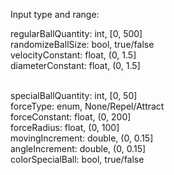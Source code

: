 Input type and range: <br>

regularBallQuantity: int, [0, 500] <br>
randomizeBallSize: bool, true/false <br>
velocityConstant: float, (0, 1.5] <br>
diameterConstant: float, (0, 1.5] <br><br>

specialBallQuantity: int, [0, 50] <br>
forceType: enum, None/Repel/Attract <br>
forceConstant: float, (0, 200] <br>
forceRadius: float, (0, 100] <br>
movingIncrement: double, (0, 0.15] <br>
angleIncrement: double, (0, 0.15] <br>
colorSpecialBall: bool, true/false 
